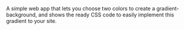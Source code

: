 A simple web app that lets you choose two colors to create a gradient-background, and shows the ready CSS code to easily implement this
gradient to your site.
